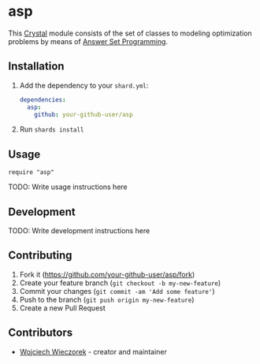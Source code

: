 # asp

This [Crystal](https://crystal-lang.org/) module consists of the set of classes to modeling optimization problems by means of [Answer Set Programming](https://en.wikipedia.org/wiki/Answer_set_programming).

## Installation

1. Add the dependency to your `shard.yml`:

   ```yaml
   dependencies:
     asp:
       github: your-github-user/asp
   ```

2. Run `shards install`

## Usage

```crystal
require "asp"
```

TODO: Write usage instructions here

## Development

TODO: Write development instructions here

## Contributing

1. Fork it (<https://github.com/your-github-user/asp/fork>)
2. Create your feature branch (`git checkout -b my-new-feature`)
3. Commit your changes (`git commit -am 'Add some feature'`)
4. Push to the branch (`git push origin my-new-feature`)
5. Create a new Pull Request

## Contributors

- [Wojciech Wieczorek](https://github.com/w-wieczorek) - creator and maintainer
